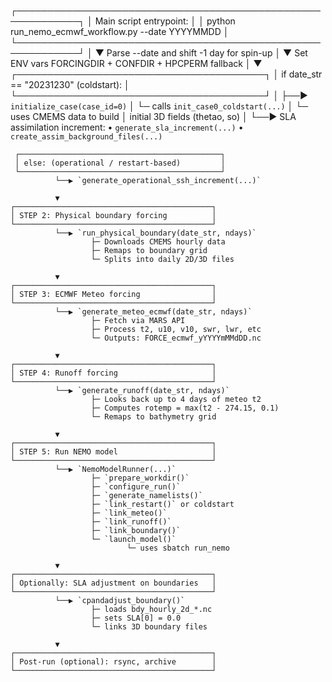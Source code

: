┌────────────────────────────────────────────────────────────┐
│ Main script entrypoint:                                   │
│     python run_nemo_ecmwf_workflow.py --date YYYYMMDD     │
└────────────────────────────────────────────────────────────┘
              │
              ▼
     Parse --date and shift -1 day for spin-up
              │
              ▼
  Set ENV vars FORCINGDIR + CONFDIR + HPCPERM fallback
              │
              ▼
     ┌────────────────────────────────────────┐
     │ if date_str == "20231230" (coldstart): │
     └────────────────────────────────────────┘
              │
              ├──▶ `initialize_case(case_id=0)`
              │       └─ calls `init_case0_coldstart(...)`
              │             └─ uses CMEMS data to build
              │                initial 3D fields (thetao, so)
              │
              └──▶ SLA assimilation increment:
                      • `generate_sla_increment(...)`
                      • `create_assim_background_files(...)`

     ┌─────────────────────────────────────────────┐
     │ else: (operational / restart-based)         │
     └─────────────────────────────────────────────┘
              └──▶ `generate_operational_ssh_increment(...)`

              ▼
    ┌────────────────────────────────────────────┐
    │ STEP 2: Physical boundary forcing          │
    └────────────────────────────────────────────┘
              └──▶ `run_physical_boundary(date_str, ndays)`
                      ├─ Downloads CMEMS hourly data
                      ├─ Remaps to boundary grid
                      └─ Splits into daily 2D/3D files

              ▼
    ┌────────────────────────────────────────────┐
    │ STEP 3: ECMWF Meteo forcing                │
    └────────────────────────────────────────────┘
              └──▶ `generate_meteo_ecmwf(date_str, ndays)`
                      ├─ Fetch via MARS API
                      ├─ Process t2, u10, v10, swr, lwr, etc
                      └─ Outputs: FORCE_ecmwf_yYYYYmMMdDD.nc

              ▼
    ┌────────────────────────────────────────────┐
    │ STEP 4: Runoff forcing                     │
    └────────────────────────────────────────────┘
              └──▶ `generate_runoff(date_str, ndays)`
                      ├─ Looks back up to 4 days of meteo t2
                      ├─ Computes rotemp = max(t2 - 274.15, 0.1)
                      └─ Remaps to bathymetry grid

              ▼
    ┌────────────────────────────────────────────┐
    │ STEP 5: Run NEMO model                     │
    └────────────────────────────────────────────┘
              └──▶ `NemoModelRunner(...)`
                      ├─ `prepare_workdir()`
                      ├─ `configure_run()`
                      ├─ `generate_namelists()`
                      ├─ `link_restart()` or coldstart
                      ├─ `link_meteo()`
                      ├─ `link_runoff()`
                      ├─ `link_boundary()`
                      └─ `launch_model()`
                              └─ uses sbatch run_nemo

              ▼
    ┌────────────────────────────────────────────┐
    │ Optionally: SLA adjustment on boundaries   │
    └────────────────────────────────────────────┘
              └──▶ `cpandadjust_boundary()`
                      ├─ loads bdy_hourly_2d_*.nc
                      ├─ sets SLA[0] = 0.0
                      └─ links 3D boundary files

              ▼
    ┌────────────────────────────────────────────┐
    │ Post-run (optional): rsync, archive        │
    └────────────────────────────────────────────┘
